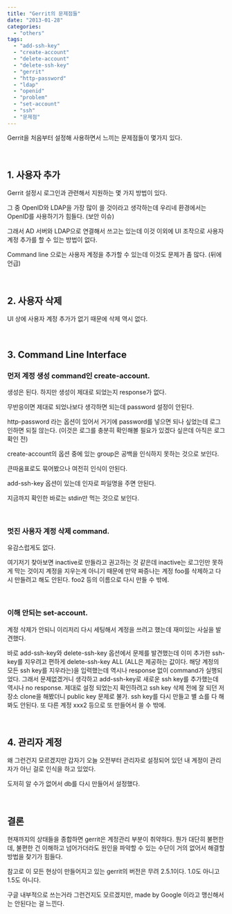 ```yaml
---
title: "Gerrit의 문제점들"
date: "2013-01-28"
categories: 
  - "others"
tags: 
  - "add-ssh-key"
  - "create-account"
  - "delete-account"
  - "delete-ssh-key"
  - "gerrit"
  - "http-password"
  - "ldap"
  - "openid"
  - "problem"
  - "set-account"
  - "ssh"
  - "문제점"
---
```


Gerrit을 처음부터 설정해 사용하면서 느끼는 문제점들이 몇가지 있다.

 

## **1\. 사용자 추가**

Gerrit 설정시 로그인과 관련해서 지원하는 몇 가지 방법이 있다.

그 중 OpenID와 LDAP을 가장 많이 쓸 것이라고 생각하는데 우리네 환경에서는 OpenID를 사용하기가 힘들다. (보안 이슈)

그래서 AD 서버와 LDAP으로 연결해서 쓰고는 있는데 이것 이외에 UI 조작으로 사용자 계정 추가를 할 수 있는 방법이 없다.

Command line 으로는 사용자 계정을 추가할 수 있는데 이것도 문제가 좀 많다. (뒤에 언급)

 

## **2\. 사용자 삭제**

UI 상에 사용자 계정 추가가 없기 때문에 삭제 역시 없다.

 

## **3\. Command Line Interface**

### 먼저 계정 생성 command인 create-account.

생성은 된다. 하지만 생성이 제대로 되었는지 response가 없다.

무반응이면 제대로 되었나보다 생각하면 되는데 password 설정이 안된다.

http-password 라는 옵션이 있어서 거기에 password를 넣으면 되나 싶었는데 로그인하면 되질 않는다. (이것은 로그를 충분히 확인해볼 필요가 있겠다 싶은데 아직은 로그 확인 전)

create-account의 옵션 중에 있는 group은 공백을 인식하지 못하는 것으로 보인다.

큰따옴표로도 묶어봤으나 여전히 인식이 안된다.

add-ssh-key 옵션이 있는데 인자로 파일명을 주면 안된다.

지금까지 확인한 바로는 stdin만 먹는 것으로 보인다.

 

### 멋진 사용자 계정 삭제 command.

유감스럽게도 없다.

여기저기 찾아보면 inactive로 만들라고 권고하는 것 같은데 inactive는 로그인만 못하게 막는 것이지 계정을 지우는게 아니기 때문에 만약 짜증나는 계정 foo를 삭제하고 다시 만들려고 해도 안된다. foo2 등의 이름으로 다시 만들 수 밖에.

 

### 이해 안되는 set-account.

계정 삭제가 안되니 이리저리 다시 세팅해서 계정을 쓰려고 했는데 재미있는 사실을 발견했다.

바로 add-ssh-key와 delete-ssh-key 옵션에서 문제를 발견했는데 이미 추가한 ssh-key를 지우려고 편하게 delete-ssh-key ALL (ALL은 제공하는 값이다. 해당 계정의 모든 ssh key를 지우라는)을 입력했는데 역시나 response 없이 command가 실행되었다. 그래서 문제없겠거니 생각하고 add-ssh-key로 새로운 ssh key를 추가했는데 역시나 no response. 제대로 설정 되었는지 확인하려고 ssh key 삭제 전에 잘 되던 저장소 clone을 해봤더니 public key 문제로 불가. ssh key를 다시 만들고 별 쇼를 다 해봐도 안된다. 또 다른 계정 xxx2 등으로 또 만들어서 쓸 수 밖에.

 

## **4\. 관리자 계정**

왜 그런건지 모르겠지만 갑자기 오늘 오전부터 관리자로 설정되어 있던 내 계정이 관리자가 아닌 걸로 인식을 하고 있었다.

도저히 알 수가 없어서 db를 다시 만들어서 설정했다.

 

## **결론**

현재까지의 상태들을 종합하면 gerrit은 계정관리 부분이 취약하다. 뭔가 대단히 불편한데, 불편한 건 이해하고 넘어가더라도 원인을 파악할 수 있는 수단이 거의 없어서 해결할 방법을 찾기가 힘들다.

참고로 이 모든 현상이 만들어지고 있는 gerrit의 버전은 무려 2.5.1이다. 1.0도 아니고 1.5도 아니다.

구글 내부적으로 쓰는거라 그런건지도 모르겠지만, made by Google 이라고 맹신해서는 안된다는 걸 느낀다.

